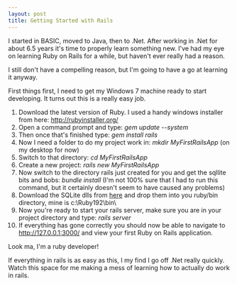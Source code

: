 ```yaml
---
layout: post
title: Getting Started with Rails
---
```


I started in BASIC, moved to Java, then to .Net. After working in .Net for about 6.5 years it's time to properly learn something new. I've had my eye on learning Ruby on Rails for a while, but haven't ever really had a reason.
I still don't have a compelling reason, but I'm going to have a go at learning it anyway.
First things first, I need to get my Windows 7 machine ready to start developing. It turns out this is a really easy job.
1. Download the latest version of Ruby. I used a handy windows installer from here: <a href="http://rubyinstaller.org/">http://rubyinstaller.org/</a>2. Open a command prompt and type: *gem update --system*3. Then once that's finished type: *gem install rails*4. Now I need a folder to do my project work in: *mkdir MyFirstRailsApp* (on my desktop for now)5. Switch to that directory: *cd MyFirstRailsApp*6. Create a new project: *rails new MyFirstRailsApp*7. Now switch to the directory rails just created for you and get the sqllite bits and bobs: *bundle install* (I'm not 100% sure that I had to run this command, but it certainly doesn't seem to have caused any problems)8. Download the SQLite dlls from <a href="http://www.sqlite.org/download.html">here</a> and drop them into you ruby/bin directory, mine is c:\Ruby192\bin\9. Now you're ready to start your rails server, make sure you are in your project directory and type: *rails server*10. If everything has gone correctly you should now be able to navigate to <a href="http://127.0.0.1:3000/">http://127.0.0.1:3000/</a> and view your first Ruby on Rails application.
Look ma, I'm a ruby developer!
If everything in rails is as easy as this, I my find I go off .Net really quickly. Watch this space for me making a mess of learning how to actually do work in rails.